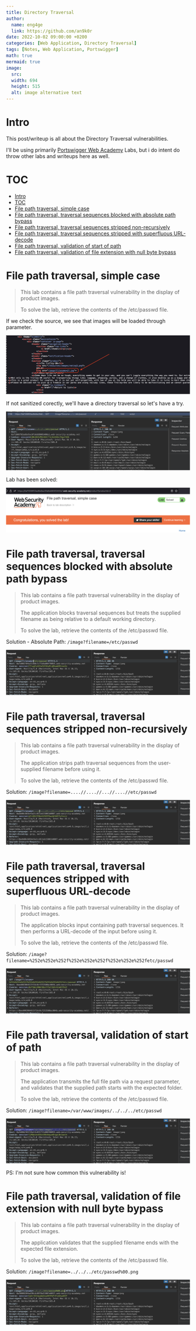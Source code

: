 ```yaml
---
title: Directory Traversal
author:
  name: eng4ge
  link: https://github.com/an9k0r
date: 2022-10-02 09:00:00 +0200
categories: [Web Application, Directory Traversal]
tags: [Notes, Web Application, Portswigger]
math: true
mermaid: true
image:
  src: 
  width: 694
  height: 515
  alt: image alternative text
---
```

# Intro
This post/writeup is all about the Directory Traversal vulnerabilities.

I'll be using primarily [Portswigger Web Academy](https://portswigger.net/web-security/file-path-traversal) Labs, but i do intent do throw other labs and writeups here as well.

# TOC

- [Intro](#intro)
- [TOC](#toc)
- [File path traversal, simple case](#file-path-traversal-simple-case)
- [File path traversal, traversal sequences blocked with absolute path bypass](#file-path-traversal-traversal-sequences-blocked-with-absolute-path-bypass)
- [File path traversal, traversal sequences stripped non-recursively](#file-path-traversal-traversal-sequences-stripped-non-recursively)
- [File path traversal, traversal sequences stripped with superfluous URL-decode](#file-path-traversal-traversal-sequences-stripped-with-superfluous-url-decode)
- [File path traversal, validation of start of path](#file-path-traversal-validation-of-start-of-path)
- [File path traversal, validation of file extension with null byte bypass](#file-path-traversal-validation-of-file-extension-with-null-byte-bypass)


# File path traversal, simple case
>  This lab contains a file path traversal vulnerability in the display of product images.
> 
> To solve the lab, retrieve the contents of the /etc/passwd file. 

If we check the source, we see that images will be loaded through parameter. 

![picture 120](/assets/images/c597993ff6131a61361fa51d4c5bc275921f2a63919e9c24b9418c206759eec9.png)  

If not sanitized corectly, we'll have a directory traversal so let's have a try.

![picture 121](/assets/images/fd668e2eee1f824ea9b6a443dd6e06fb185286db374724535a2a48e2b2337cbe.png)  

Lab has been solved:

![picture 122](/assets/images/846935903fdd2bfb47792706829326402fe31cccaca05d92c573af36fee43c9e.png)  

# File path traversal, traversal sequences blocked with absolute path bypass

>  This lab contains a file path traversal vulnerability in the display of product images.
> 
> The application blocks traversal sequences but treats the supplied filename as being relative to a default working directory.
> 
> To solve the lab, retrieve the contents of the /etc/passwd file. 

Solution - Absolute Path: `/image?filename=/etc/passwd`

![picture 123](/assets/images/284ad5654d2b11062c08b8a45057e13117b96999e46b227114fac5d22138cb2b.png)  

# File path traversal, traversal sequences stripped non-recursively
>  This lab contains a file path traversal vulnerability in the display of product images.
> 
> The application strips path traversal sequences from the user-supplied filename before using it.
> 
> To solve the lab, retrieve the contents of the /etc/passwd file. 

Solution: `/image?filename=....//....//...//....//etc/passwd`

![picture 124](/assets/images/e2b426de55767b8c9ae361bbb734510ada8a9b733bbaac1a4e18a59398779476.png)  

# File path traversal, traversal sequences stripped with superfluous URL-decode
>  This lab contains a file path traversal vulnerability in the display of product images.
> 
> The application blocks input containing path traversal sequences. It then performs a URL-decode of the input before using it.
> 
> To solve the lab, retrieve the contents of the /etc/passwd file. 

Solution: `/image?filename=%252e%252e%252f%252e%252e%252f%252e%252e%252fetc/passwd`

![picture 125](/assets/images/7a8ee885d46ada4e07c55672470647193f56112a0f0c72b3cedd25c32dad8bc1.png)  

# File path traversal, validation of start of path
>  This lab contains a file path traversal vulnerability in the display of product images.
> 
> The application transmits the full file path via a request parameter, and validates that the supplied path starts with the expected folder.
> 
> To solve the lab, retrieve the contents of the /etc/passwd file. 

Solution: `/image?filename=/var/www/images/../../../etc/passwd`

![picture 126](/assets/images/67aacacdae05d85c63bbca9bc9a37f9b303b44e45b66ba7812b5617a83b2204a.png)  

PS: I'm not sure how common this vulnerability is!

# File path traversal, validation of file extension with null byte bypass
>  This lab contains a file path traversal vulnerability in the display of product images.
> 
> The application validates that the supplied filename ends with the expected file extension.
> 
> To solve the lab, retrieve the contents of the /etc/passwd file. 

Solution: `/image?filename=../../../etc/passwd%00.png`

![picture 127](/assets/images/4cbb65998eec18a495dc02c6f1fbc0976e89d7e2acdc140fe6539d2d47119925.png)  
